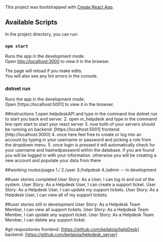 This project was bootstrapped with [Create React App](https://github.com/facebook/create-react-app).

## Available Scripts

In the project directory, you can run:

### `npm start`

Runs the app in the development mode.<br>
Open [http://localhost:3000](http://localhost:3000) to view it in the browser.

The page will reload if you make edits.<br>
You will also see any lint errors in the console.


### dotnet run
Runs the app in the development mode.<br>
Open [https://localhost:5001] to view it in the browser.


##instructions
1.open helpdeskAPI and type in the command line dotnet run  
to start you back end server.
2. open m_helpdesk and type in the command line npm start to start your react server 
3. now both of your servers should be running on 
backend: [https://localhost:5001]
frontend: [http://localhost:3000]
4. once here feel free to create or log into an account by typing in your username or password and picking a role from the dropdown menu.
5. once login is pressed it will automatically check for your username and hashedpassword within the database. if you are found you will be logged in with your information. 
otherwise you will be creating a new account and populate your data from there

##working routes/pages
1./
2./user
3./helpdesk
4./admin -- in development

##user stories completed
User Story: As a User, I can log in and out of the system.
User Story: As a Helpdesk User, I can create a support ticket.
User Story: As a Helpdesk User, I can update my support tickets.
User Story: As a Helpdesk User, I can view all of my support tickets.

##user stories still in development
User Story: As a Helpdesk Team Member, I can view all support tickets. 
User Story: As a Helpdesk Team Member, I can update any support ticket. 
User Story: As a Helpdesk Team Member, I can delete any support ticket.


#git respositories
frontend: [https://github.com/keilaloia/helpDesk]
backend: [https://github.com/keilaloia/helpdesk_server]